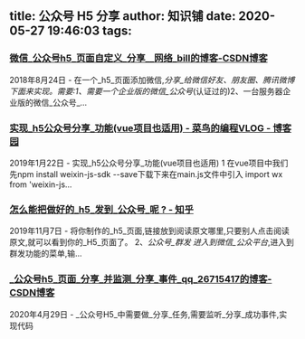 
title: 公众号 H5 分享
author: 知识铺
date: 2020-05-27 19:46:03
tags:
---
  
### [微信_公众号h5_页面自定义_分享__网络_bill的博客-CSDN博客](https://zshipu.com/t?url=https://blog.csdn.net/u014465396/article/details/82019196)

 2018年8月24日 - 在一个_h5_页面添加微信,_分享_给微信好友、朋友圈、腾讯微博下面来实现。需要:1、需要一个企业版的微信_公众号_(认证过的)2、一台服务器企业版的微信_公众号_...

### [实现_h5公众号分享_功能(vue项目也适用) - 菜鸟的编程VLOG - 博客园](https://zshipu.com/t?url=https://www.cnblogs.com/WangXinPeng/p/10303544.html)

 2019年1月22日 - 实现_h5公众号分享_功能(vue项目也适用) 1 在vue项目中我们先npm install weixin-js-sdk --save下载下来在main.js文件中引入 import wx from 'weixin-js...

### [怎么能把做好的_h5_发到_公众号_呢 ? - 知乎](https://zshipu.com/t?url=https://www.zhihu.com/question/332126171/answer/885296652)

 2019年11月7日 - 将你制作的_h5_页面,链接放到阅读原文哪里,只要别人点击阅读原文,就可以看到你的_H5_页面了。 2、_公众号_群发 进入到微信_公众平台_,进入到群发功能的菜单,输...

### [_公众号h5_页面_分享_并监测_分享_事件_qq_26715417的博客-CSDN博客](https://zshipu.com/t?url=https://blog.csdn.net/qq_26715417/article/details/105848560)

 2020年4月29日 - _公众号H5_中需要做_分享_任务,需要监听_分享_成功事件,实现代码<template> <div @click=toShare>111</div></template><script>import wx from weixin-js-sd...

### [微信_公众号H5_网页_分享_调用不了 | 微信开放社区](https://zshipu.com/t?url=https://developers.weixin.qq.com/community/develop/doc/0000ce8ef18648fe42375b1945b000)

 2018年8月13日 - 最近在做微信_分享_,wx.config配置好后,在ready里的_分享_接口没任何反应,checkApi是正常的,config也是ok,配置也是正常的,link路径也是安全域名下的,图片...

### [微信_公众号H5_之微信_分享_常见错误和问题(小结)_javascript技巧_脚...](https://zshipu.com/t?url=https://www.jb51.net/article/174227.htm)

 2019年11月14日 - 这篇文章主要介绍了微信_公众号H5_之微信_分享_常见错误和问题(小结),文中通过示例代码介绍的非常详细,对大家的学习或者工作具有一定的参考学习价值,需要...

### [_H5_网页实现微信_分享_功能 - 简书](https://zshipu.com/t?url=https://www.jianshu.com/p/922b0986d1b0)

 2019年6月15日 - _H5_网页实现微信_分享_功能 一,首先在_公众号_管理后台“_公众号_设置”的“功能设置”里填写JS接口安全域名,域名需要通过ICP备案,没有备案域名可以用SAE、BA...

### [_H5_微信_分享_配置 - 朱为鹏 - 博客园](https://zshipu.com/t?url=https://www.cnblogs.com/zhuweipeng/p/8583840.html)

 2018年3月16日 - _H5_微信_分享_配置 前言 一般情况下编写_H5_页面是要考虑微信内置浏览器的兼容性及...这里的appid我们可以在微信_公众平台_的管理界面中‘开发者中心’ > '...

### [微信_公众号h5_页面自定义_分享_ - 码农教程](https://zshipu.com/t?url=http://www.manongjc.com/detail/11-uwosxaolkijxotl.html)

 2019年8月29日 - 本文章向大家介绍微信_公众号h5_页面自定义_分享_,主要包括微信_公众号h5_页面自定义_分享_使用实例、应用技巧、基本知识点总结和需要注意事项,具有一定的参考...

### [怎么能把做好的_h5_发到_公众号_呢 ? - 知乎](https://zshipu.com/t?url=https://www.zhihu.com/question/332126171/answer/940552010)

 2019年12月18日 - ​_分享_​收藏​喜欢 更多回答 秀小雅 游离在世界尽头…… 3 人赞同了该回答 用_公众号_推送_H5_,总得来说有四种方法~ 1、阅读原文中添加链接 将你制作的_h5_...

### [javascript - 微信_公众号h5_怎么监控到调用了_分享_功能? - Segment...](https://zshipu.com/t?url=https://segmentfault.com/q/1010000019953119/)

 微信_分享_给好友或者朋友圈,updateAppMessageShareData和updateTimelineShareData没有回调函数,那么怎么才能知道我调用了_分享_呢?

### [微信_公众号_中_H5_页面中如何实现直接_分享_图片到微信朋友圈? | 微信...](https://zshipu.com/t?url=https://developers.weixin.qq.com/community/develop/doc/000aeafbc9cad8062dc6ad18651400)

 2019年8月1日 - 类似用户自己发送的图片,比如游戏的荣耀截图可以直接发到微信朋友圈,现在我想在微信_公众号_服务器的_H5_页面实现类似的_分享_图片的行为能提问不能成功,能...

### [uni-app中_公众号h5_端_分享_ - 个人文章 - SegmentFault 思否](https://zshipu.com/t?url=https://segmentfault.com/a/1190000022061424?utm_source=tag-newest)

 开始我以为在_公众号_端,也是和微信小程序一样,可以使用button来进行我的朋友或者群的_分享_ 要使用js-sdk才能进行_分享_,但是,一直使用小程序的_分享_都是点击后就能够进入...

### [怎么把_H5_放到微信_公众号_上-百度经验](https://zshipu.com/t?url=https://jingyan.baidu.com/article/454316ab879ca2b7a7c03a94.html)

 2019年10月25日 - 怎么把_H5_放到微信_公众号_上,_H5_想要放到微信_公众号_上,首先需要制作完成_H5_,然后生成可_分享_的二维码或链接,然后把链接通过自定义菜单,自动回复等方式添加...

### [秀米做的_h5_怎么_分享_到_公众号_ - 卡饭网](https://zshipu.com/t?url=https://www.kafan.cn/A/end2km06v2.html)

 2019年3月6日 - 秀米做的_h5_怎么_分享_到_公众号_来源:本站整理 作者:东城影 时间:2019-03-06 相信很多小伙伴都有在使用秀米,在其中如何才能制作及发布_H5_秀呢?方法很简单,下面小编...

### [_公众号H5_源码 – 资源_分享_网](https://zshipu.com/t?url=https://www.ziyuan.tv/tag/%E5%85%AC%E4%BC%97%E5%8F%B7h5%E6%BA%90%E7%A0%81/)

 标签:_公众号H5_源码程序源码 80套微信_公众号H5_游戏源码 80 套微信_公众号_ _H5_ 游戏源码安装说明:通过附带的批量修改工具把网址,_公众号_,头像等换成你的即可下载...

### [UNI-APP 开发微信_公众号_(_H5_)JSSDK _分享_到微信中详解 - DCloud问答](https://zshipu.com/t?url=https://ask.dcloud.net.cn/article/36284)

 2019年8月16日 - 2、在需要转发的页面onshow()里添加_分享_代码 复制代码// #ifdef _H5_ var jweixin = require('jweixin-module') //npm安装的引用 var surl = encodeURIC...

### [麻烦咨询个问题!我用秀米_H5_做的图文,怎么_分享_到微信_公众号_?](https://zshipu.com/t?url=https://tieba.baidu.com/p/6215812636)

 1楼: ...个问题！我用秀米_H5_做的图文，怎么_分享_到微信_公众号_？

 2楼: _H5_是不能直接_分享_到_公众号_的，要用二维码或者原文链接

### [实现_h5公众号分享_功能(vue项目也适用) / cecdns.com](https://zshipu.com/t?url=http://www.cecdns.com/post/81674.html)

 2020年5月18日 - 实现_h5公众号分享_功能(vue项目也适用) 在vue项目中我们先npm install weixin-js-sdk --save下载下来在main.js文件中引入 import wx from 'weixin-js-s...

### [_h5公众号分享_群聊变成文本链接 | 微信开放社区](https://zshipu.com/t?url=https://developers.weixin.qq.com/community/develop/doc/00068008344288e30a4a494e156800?_at=1572754273684)

 _h5公众号分享_群聊变成文本链接 小救星小渡星期五 14:40121浏览问题模块: Bug反馈appid:wx101bf89d8f140021 链接:https://fx.wxbjq.net.cn/preview/3pGP(域名...

### [微信_公众号H5_开发笔记 - rentian1的博客 - CSDN博客](https://zshipu.com/t?url=https://blog.csdn.net/rentian1/article/details/82356510)

 2018年9月3日 - _公众号_的_分享_给朋友、朋友圈、QQ空间等方法在微信js中是可以直接调用的,_分享_的...在这个_H5_页面的js代码中做一个跳转就好啦(但是如果你_分享_出去的是支...

### [怎么把_h5_放到微信_公众号_上-百度经验](https://zshipu.com/t?url=https://jingyan.baidu.com/article/c33e3f48fb9d15ea14cbb56e.html)

 2016年11月10日 - 把_h5_页面放在微信_公众号_里其实很简单。 方法/步骤 1 先在微信图文区域编写好自己的活动推荐图文 步骤阅读 2 二维码,一般_H5_页面都有属于自己的一个唯...

### [javascript - 微信_公众号h5_怎么监控到调用了_分享_功能? - Segment...](https://zshipu.com/t?url=https://segmentfault.com/q/1010000019953119)

 2019年8月2日 - 微信_公众号h5_怎么监控到调用了_分享_功能?html5 javascript 微信_分享_给好友或者朋友圈,updateAppMessageShareData和updateTimelineShareData没有回调函...

### [实现_h5公众号分享_功能(vue项目也适用) / cecdns.com](https://zshipu.com/t?url=http://www.cecdns.com/post/81674.html)

 2020年5月18日 - 实现_h5公众号分享_功能(vue项目也适用) 在vue项目中我们先npm install weixin-js-sdk --save下载下来在main.js文件中引入 import wx from 'weixin-js-s...

### [诱导_分享_彻底凉了!小程序、_H5_、_公众号_、APP_分享_都要受限了!](https://zshipu.com/t?url=https://baijiahao.baidu.com/s?id=1605315369142116921&wfr=spider&for=pc)

 2018年7月7日 - 微信_分享_功能调整了哪些方面内容? 1\. _H5_ 、_公众号_、APP、小游戏_分享_受限 此次微信的无差别_分享_调整对待,将会导致_H5_、_公众号_、APP在内,包括小游戏的_分_...

### [新榜:_公众号_【_H5_案例_分享_】的2019__H5_案例_分享_](https://zshipu.com/t?url=https://www.h5anli.com/cases/202001/gzh1314.html)

 2020年1月8日 - 案例:_公众号_【_H5_案例_分享_】的2019 品牌:新榜 技术实现: html5 亮点: 1、创意定位年度总结2019年_公众号_数据,用科幻的形式还原数据。 2、策划逻辑以_公众号_数据为...

### [微信_公众号_点击多图文,打开就是_H5_,这是怎么做到的? - 知乎](https://zshipu.com/t?url=https://zhuanlan.zhihu.com/p/74960261)

 2019年7月24日 - 微信_公众号_点击多图文,打开就是_H5_,这是怎么做到的? 小懒猫 计算机点击多图文,打开就是_H5_,这是如何实现的呢? 我们先看看如何操作的吧:在鱼塘软件素材库...

### [微信_公众号H5_之微信_分享_常见错误和问题(小结) - javascript - 谷...](https://zshipu.com/t?url=http://www.3qphp.com/web/javascript/4916.html)

 2020年3月28日 - 这篇文章主要介绍了微信_公众号H5_之微信_分享_常见错误和问题(小结),文中通过示例代码介绍的非常详细,对大家的学习或者工作具有一定的参考学习价值,需要的朋友们下面随着...

### [_公众号_点开_h5_,_分享_文案不对 on 线上问题跟进](https://zshipu.com/t?url=https://trello.com/c/zj2uP8mT/17-%E5%85%AC%E4%BC%97%E5%8F%B7%E7%82%B9%E5%BC%80h5%EF%BC%8C%E5%88%86%E4%BA%AB%E6%96%87%E6%A1%88%E4%B8%8D%E5%AF%B9)

 蒋秋丹 moved _公众号_点开_h5_,_分享_文案不对 lower 蒋秋丹 moved _公众号_点开_h5_,_分享_文案不对 from 本周解决问题 to 已解决 蒋秋丹 on _公众号_点开_h5_,_分享_文案...

### [微信_公众号_里的_H5_页面返回至_公众号_首页 | ZPY博客](https://zshipu.com/t?url=http://zpycloud.com/archives/975)

 2018年12月10日 - 微信_公众号_里的_H5_页面返回至_公众号_首页 发表评论 浏览量:329 次 A+ 所属分类:微信_公众号_ 今天项目中需要在_公众号_的页面里加一个返回button,点返回后...

### [_公众号_内 _H5_页面授权_分享_ 翻牌抽奖__h5公众号_抽奖,_h5_抽奖页面写入...](https://zshipu.com/t?url=https://download.csdn.net/download/weixin_39007040/12275320)

 2020年3月27日 - _公众号_内 _H5_页面授权_分享_引流 卡牌式抽奖 _H5_引流小页面 UI页面完整可直接打开 _H5分享_授权 _h5公众号_抽奖更多下载资源、学习资料请访问CSDN下载频道.

### [微信_公众号h5_怎么监控到调用了_分享_功能?汗血宝马](https://zshipu.com/t?url=http://www.caotama.com/329297.html)

 2019年10月26日 - 微信_分享_给好友或者朋友圈,updateAppMessageShareData和updateTimelineShareData没有回调函数,那么怎么才能知道我调用了_分享_呢? Warning: Illegal str...

### [_公众号分享_ · 有奖答题_H5_ · 看云](https://zshipu.com/t?url=https://www.kancloud.cn/aluo52881314/yjdt/695795)

 提交结果积分(已完成) 个人中心 修改地址信息(已完成) 获得积分记录(已完成) 获取地址(已完成) 排行榜(已完成) _公众号_授权登录 _公众号分享_ 单位排行榜...

### [如何用200个粉丝的_公众号_,创造出10w+刷屏_H5_的? | 梅花网](https://zshipu.com/t?url=https://www.meihua.info/a/71061)

 2018年2月1日 - 可以看下我们另外的几个文案,一个是_H5分享_页面的logo,另两个是_公众号_推广文案。 我相信参与过我们这个游戏的很多人一开始差点就信了这真的是考试。 什么?还要考...

### [关于从微信_公众号_发送一篇文章,让用户点击后进入自己的_H5_页面](https://zshipu.com/t?url=https://www.douban.com/note/512675818/)

### [微信_分享_功能大调整:小程序、App、_公众号_、_H5_ 将全面受限 | 爱范儿](https://zshipu.com/t?url=https://www.ifanr.com/minapp/1032499)

 2018年5月18日 - 「_分享_功能调整」的公示图在朋友圈广泛传播,其中提及微信将对_分享_功能做出的多项调整,全面涉及小程序、小游戏、微信内的网页(_公众号_、_H5_)以及 App 等...

### [微信_分享_功能大调整:小程序、App、_公众号_、_H5_ 将全面受限_详细...](https://zshipu.com/t?url=https://36kr.com/p/5134590)

 2018年5月18日 - 5月 17 日晚,微信官方发布了小程序_分享_功能将进行多项调整的预告,全面涉及小程序、小游戏、微信内的网页(_公众号_、_H5_)以及 app 等。这将在很大的程...

### [_h5_嫁接到微信_公众号_里怎么_分享_](https://zshipu.com/t?url=https://wenwen.sogou.com/z/q811511602.htm)

 2016年1月6日 - _h5_嫁接到微信_公众号_里怎么_分享_ 最佳答案 本回答由提问者推荐 匿名用户 1级 2016-01-06 回答右上角点击0 其他回答(1)你想知道的这里都有 已解决问题:26...

### [园荐-_公众_,号,vue-相关博文:实现_h5公众号分享_功能(vue项目也适用)](https://zshipu.com/t?url=https://recomm.cnblogs.com/blogpost/10303544)

 <strong>公众</strong><strong>号</strong>'; le... 实现_h5公众号分享_功能(vue项目也适用) 2019-01-22 14:13 − _公众号_'; let imgUrl = 'http://wx...
